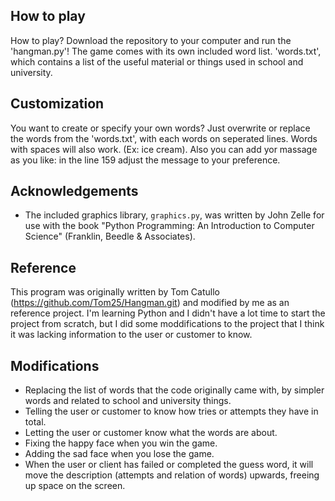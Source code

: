 ## How to play
How to play? Download the repository to your computer and run the 'hangman.py'! The game comes with its own included word list. 'words.txt', which contains a list of the useful material or things used in school and university.

## Customization
You want to create or specify your own words? Just overwrite or replace the words from the 'words.txt', with each words on seperated lines. Words with spaces will also work. (Ex: ice cream). Also you can add yor massage as you like: in the line 159 adjust the message to your preference.

## Acknowledgements
- The included graphics library, `graphics.py`, was written by John Zelle for use with the book "Python Programming: An Introduction to Computer Science" (Franklin, Beedle & Associates). 

## Reference
This program was originally written by Tom Catullo (https://github.com/Tom25/Hangman.git) and modified by me as an reference project. I'm learning Python and I didn't have a lot time to start the project from scratch, but I did some moddifications to the project that I think it was lacking information to the user or customer to know.

## Modifications
- Replacing the list of words that the code originally came with, by simpler words and related to school and university things.
- Telling the user or customer to know how tries or attempts they have in total.
- Letting the user or customer know what the words are about.
- Fixing the happy face when you win the game.
- Adding the sad face when you lose the game.
- When the user or client has failed or completed the guess word, it will move the description (attempts and relation of words) upwards, freeing up space on the screen.
